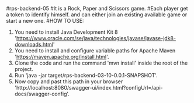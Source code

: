 #rps-backend-05
#It is a Rock, Paper and Scissors game. 
#Each player get a token to identify himself. and can either join an existing available game or start a new one.
#HOW TO USE:
1. You need to install Java Development Kit 8 'https://www.oracle.com/se/java/technologies/javase/javase-jdk8-downloads.html'
2. You need to install and configure variable paths for Apache Maven 'https://maven.apache.org/install.html'.
3. Clone the code and run the command 'mvn install' inside the root of the project.
4. Run 'java -jar target/rps-backend-03-10-0.0.1-SNAPSHOT'.
5. Now copy and past this path in your browser 'http://localhost:8080/swagger-ui/index.html?configUrl=/api-docs/swagger-config'.
